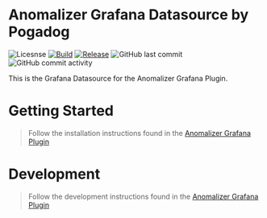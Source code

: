 # Anomalizer Grafana Datasource by Pogadog

![Licesnse](https://img.shields.io/github/license/pogadog/anomalizer-grafana-datasource) [![Build](https://github.com/pogadog/anomalizer-grafana-datasource/workflows/CI/badge.svg)](https://github.com/pogadog/anomalizer-grafana-datasource/actions?query=workflow%3A%22CI%22) [![Release](https://github.com/pogadog/anomalizer-grafana-datasource/workflows/Release/badge.svg)](https://github.com/pogadog/anomalizer-grafana-datasource/actions?query=workflow%3A%22Release%22) ![GitHub last commit](https://img.shields.io/github/last-commit/pogadog/anomalizer-grafana-datasource) ![GitHub commit activity](https://img.shields.io/github/commit-activity/m/pogadog/anomalizer-grafana-datasource)

This is the Grafana Datasource for the Anomalizer Grafana Plugin.

# Getting Started

> Follow the installation instructions found in the [Anomalizer Grafana Plugin](https://github.com/pogadog/anomalizer-grafana-plugin)
# Development

> Follow the development instructions found in the [Anomalizer Grafana Plugin](https://github.com/pogadog/anomalizer-grafana-plugin)

